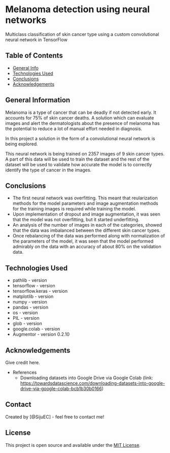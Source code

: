 # Melanoma detection using neural networks
Multiclass classification of skin cancer type using a custom convolutional neural network in TensorFlow

## Table of Contents
* [General Info](#general-information)
* [Technologies Used](#technologies-used)
* [Conclusions](#conclusions)
* [Acknowledgements](#acknowledgements)

<!-- You can include any other section that is pertinent to your problem -->

## General Information
Melanoma is a type of cancer that can be deadly if not detected early. It accounts for 75% of skin cancer deaths. A solution which can evaluate images and alert the dermatologists about the presence of melanoma has the potential to reduce a lot of manual effort needed in diagnosis. 

In this project a solution in the form of a convolutional neural network is being explored.

This neural network is being trained on 2357 images of 9 skin cancer types. A part of this data will be used to train the dataset and the rest of the dataset will be used to validate how accurate the model is to correctly identify the type of cancer in the images.


## Conclusions
- The first neural network was overfitting. This meant that reularization methods for the model parameters and image augmentation methods for the training images is required while training the model.
- Upon implementation of dropout and image augmentation, it was seen that the model was not overfitting, but it started underfitting.
- An analysis of the number of images in each of the categories, showed that the data was imbalanced between the different skin cancer types.
- Once rebalancing of the data was performed along with normalization of the parameters of the model, it was seen that the model performed admirably on the data with an accuracy of about 80% on the validation data.

<!-- You don't have to answer all the questions - just the ones relevant to your project. -->


## Technologies Used
- pathlib - version 
- tensorflow - version
- tensorflow.keras - version
- matplotlib - version
- numpy - version
- pandas - version
- os - version
- PIL - version
- glob - version
- google.colab - version
- Augmentor - version 0.2.10

<!-- As the libraries versions keep on changing, it is recommended to mention the version of library used in this project -->

## Acknowledgements
Give credit here.
<!-- This project was inspired by... -->
- References
  - Downloading datasets into Google Drive via Google Colab (link: https://towardsdatascience.com/downloading-datasets-into-google-drive-via-google-colab-bcb1b30b0166)
<!-- This project was based on [this tutorial](https://www.example.com). -->


## Contact
Created by [@SijuEC] - feel free to contact me!


<!-- Optional -->
## License
This project is open source and available under the [MIT License]().

<!-- You don't have to include all sections - just the one's relevant to your project -->

